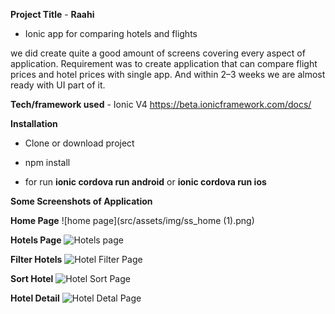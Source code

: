 **Project Title** - **Raahi**

 - Ionic app for comparing hotels and flights

we did create quite a good amount of screens covering every aspect of application. Requirement was to create application that can compare flight prices and hotel prices with single app. And within 2–3 weeks we are almost ready with UI part of it.

**Tech/framework used** - Ionic V4 
https://beta.ionicframework.com/docs/

**Installation**

- Clone or download project

- npm install

- for run **ionic cordova run android** or **ionic cordova run ios**

**Some Screenshots of Application**

**Home Page**
![home page](src/assets/img/ss_home (1).png)

**Hotels Page**
![Hotels page](src/assets/img/ss_hotels.png)

**Filter Hotels**
![Hotel Filter Page](src/assets/img/ss_hotelfilter.png)

**Sort Hotel**
![Hotel Sort Page](src/assets/img/ss_hotelsort.png)

**Hotel Detail**
![Hotel Detal Page](src/assets/img/ss_hoteldetail.png)

